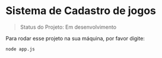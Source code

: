 <h1>Sistema de Cadastro de jogos</h1>

>Status do Projeto: Em desenvolvimento

Para rodar esse projeto na sua máquina, por favor digite:

```
node app.js
```
